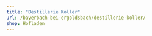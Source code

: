```yaml
---
title: "Destillerie Koller"
url: /bayerbach-bei-ergoldsbach/destillerie-koller/
shop: Hofladen
---
```


